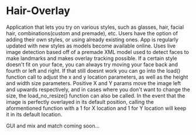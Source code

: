 # Hair-Overlay
Application that lets you try on various styles, such as glasses, hair, facial hair, combinations(custom and premade), etc. Users have the option of adding their own
styles, or using already existing ones. App is regularly updated with new styles as models become available online. Uses live image detection based off of a premade
XML model used to detect faces to make landmarks and makes overlay tracking possible. If a certain style doesn't fit on your face, you can always try moving 
your face back and fourth or left and right. If that still doesnt work you can go into the load() function call to adjust the x and y location parameters, as well as
the height and width size parameters. Positive X and Y params move the image left and upwards respectively, and in cases where you don't want to change the size, the 
load_no_resize() function can also be called. In the event that the image is perfectly overlayed in its default position, calling the aformentioned function with a 1 for
X location and 1 for Y location will keep it in its default location. 

GUI and mix and match coming soon...
